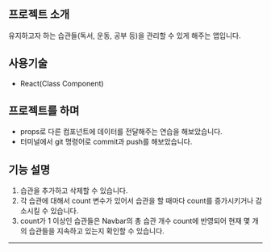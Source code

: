 ## 프로젝트 소개
유지하고자 하는 습관들(독서, 운동, 공부 등)을 관리할 수 있게 해주는 앱입니다.

## 사용기술
* React(Class Component)

## 프로젝트를 하며
* props로 다른 컴포넌트에 데이터를 전달해주는 연습을 해보았습니다.
* 터미널에서 git 명령어로 commit과 push를 해보았습니다.

## 기능 설명
1. 습관을 추가하고 삭제할 수 있습니다.
2. 각 습관에 대해서 count 변수가 있어서 습관을 할 때마다 count를 증가시키거나 감소시킬 수 있습니다.
3. count가 1 이상인 습관들은 Navbar의 총 습관 개수 count에 반영되어 현재 몇 개의 습관들을 지속하고 있는지 확인할 수 있습니다.

---
